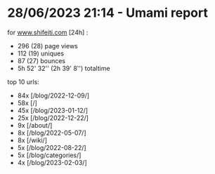 # 28/06/2023 21:14 - Umami report
for www.shifeiti.com [24h] :

 - 296 (28) page views
 - 112 (19) uniques
 - 87 (27) bounces
 - 5h 52' 32'' (2h 39' 8'') totaltime


top 10 urls:
 - 84x [/blog/2022-12-09/]
 - 58x [/]
 - 45x [/blog/2023-01-12/]
 - 25x [/blog/2022-12-22/]
 - 9x [/about/]
 - 8x [/blog/2022-05-07/]
 - 8x [/wiki/]
 - 5x [/blog/2022-08-22/]
 - 5x [/blog/categories/]
 - 4x [/blog/2023-02-03/]


